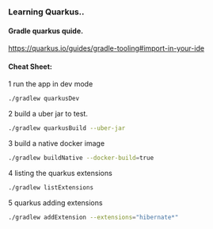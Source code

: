 ### Learning Quarkus..

#### Gradle  quarkus quide.
https://quarkus.io/guides/gradle-tooling#import-in-your-ide

#### Cheat Sheet:

1  run the app in dev mode
```bash
./gradlew quarkusDev

```
2 build a uber jar to test.

```bash
./gradlew quarkusBuild --uber-jar
```

3  build a native docker image

```bash
./gradlew buildNative --docker-build=true
```

4 listing the quarkus extensions

```bash
./gradlew listExtensions
```

5 quarkus adding extensions
```bash
./gradlew addExtension --extensions="hibernate*"
```